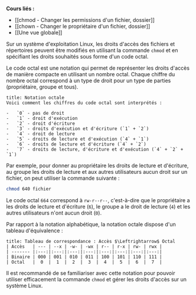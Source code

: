 **Cours liés :**
- [[chmod - Changer les permissions d'un fichier, dossier]]
- [[chown - Changer le propriétaire d'un fichier, dossier]]
- [[Une vue globale]]

Sur un système d'exploitation Linux, les droits d'accès des fichiers et répertoires peuvent être modifiés en utilisant la commande `chmod` et en spécifiant les droits souhaités sous forme d'un code octal.

Le code octal est une notation qui permet de représenter les droits d'accès de manière compacte en utilisant un nombre octal. Chaque chiffre du nombre octal correspond à un type de droit pour un type de parties (propriétaire, groupe et tous).

```ad-info
title: Notation octale
Voici comment les chiffres du code octal sont interprétés :

-   `0` - pas de droit
-   `1` - droit d'exécution
-   `2` - droit d'écriture
-   `3` - droits d'exécution et d'écriture (`1` + `2`)
-   `4` - droit de lecture
-   `5` - droits de lecture et d'exécution (`4` + `1`)
-   `6` - droits de lecture et d'écriture (`4` + `2`)
-   `7` - droits de lecture, d'écriture et d'exécution (`4` + `2` + `1`)
```

Par exemple, pour donner au propriétaire les droits de lecture et d'écriture, au groupe les droits de lecture et aux autres utilisateurs aucun droit sur un fichier, on peut utiliser la commande suivante :

```bash
chmod 640 fichier
```

Le code octal `664` correspond à `rw-r--r--`, c'est-à-dire que le propriétaire a les droits de lecture et d'écriture (`6`), le groupe a le droit de lecture (`4`) et les autres utilisateurs n'ont aucun droit (`0`).

Par rapport à la notation alphabétique, la notation octale dispose d'un tableau d'équivalence : 

```ad-important
title: Tableau de correspondance : Accès $\Leftrightarrow$ Octal
| Accès   | --- | --x | -w- | -wx | r-- | r-x | rw- | rwx |
| ------- |:---:|:---:|:---:|:---:|:---:|:---:|:---:|:---:|
| Binaire | 000 | 001 | 010 | 011 | 100 | 101 | 110 | 111 |
| Octal   |  0  |  1  |  2  |  3  |  4  |  5  |  6  |  7  | 
```

Il est recommandé de se familiariser avec cette notation pour pouvoir utiliser efficacement la commande `chmod` et gérer les droits d'accès sur un système Linux.